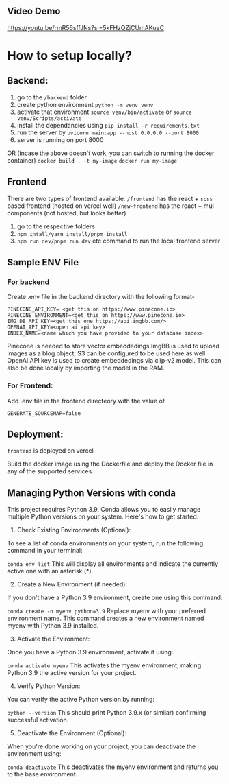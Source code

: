 ## Video Demo

https://youtu.be/rmR56sffJNs?si=5kFHzQZjCUmAKueC

# How to setup locally?

## Backend:

1. go to the `/backend` folder.
2. create python environment `python -m venv venv`
3. activate that environment `source venv/bin/activate` or `source venv/Scripts/activate`
4. install the dependancies using `pip install -r requirements.txt`
5. run the server by `uvicorn main:app --host 0.0.0.0 --port 8000`
6. server is running on port 8000

OR
(incase the above doesn't work, you can switch to running the docker container)
`docker build . -t my-image`
`docker run my-image`

## Frontend

There are two types of frontend available.
`/frontend` has the react + `scss` based frontend (hosted on vercel well)
`/new-frontend` has the react + mui components (not hosted, but looks better)

1. go to the respective folders
2. `npm intall/yarn install/pnpm install`
3. `npm run dev/pnpm run dev` etc command to run the local frontend server

## Sample ENV File

### For backend

Create .env file in the backend directory with the following format-

```
PINECONE_API_KEY= <get this on https://www.pinecone.io>
PINECONE_ENVIRONMENT=<get this on https://www.pinecone.io>
IMG_DB_API_KEY=<get this one https://api.imgbb.com/>
OPENAI_API_KEY=<open ai api key>
INDEX_NAME=<name which you have provided to your database index>
```

Pinecone is needed to store vector embeddedings
ImgBB is used to upload images as a blog object, S3 can be configured to be used here as well
OpenAI API key is used to create embeddedings via clip-v2 model. This can also be done locally by importing the model in the RAM.

### For Frontend:

Add .env file in the frontend directeory with the value of

```
GENERATE_SOURCEMAP=false
```

## Deployment:

`frontend` is deployed on vercel

Build the docker image using the Dockerfile
and deploy the Docker file in any of the supported services.

## Managing Python Versions with conda

This project requires Python 3.9.
Conda allows you to easily manage multiple Python versions on your system.
Here's how to get started:

1. Check Existing Environments (Optional):

To see a list of conda environments on your system, run the following command in your terminal:

`conda env list`
This will display all environments and indicate the currently active one with an asterisk (\*).

2. Create a New Environment (if needed):

If you don't have a Python 3.9 environment, create one using this command:

`conda create -n myenv python=3.9`
Replace myenv with your preferred environment name. This command creates a new environment named myenv with Python 3.9 installed.

3. Activate the Environment:

Once you have a Python 3.9 environment, activate it using:

`conda activate myenv`
This activates the myenv environment, making Python 3.9 the active version for your project.

4. Verify Python Version:

You can verify the active Python version by running:

`python --version`
This should print Python 3.9.x (or similar) confirming successful activation.

5. Deactivate the Environment (Optional):

When you're done working on your project, you can deactivate the environment using:

`conda deactivate`
This deactivates the myenv environment and returns you to the base environment.
